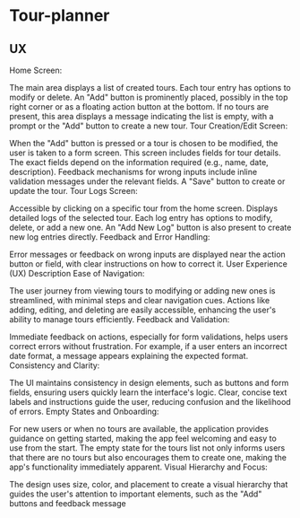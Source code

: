 ﻿# Tour-planner
## UX
Home Screen:

The main area displays a list of created tours. Each tour entry has options to modify or delete.
An "Add" button is prominently placed, possibly in the top right corner or as a floating action button at the bottom.
If no tours are present, this area displays a message indicating the list is empty, with a prompt or the "Add" button to create a new tour.
Tour Creation/Edit Screen:

When the "Add" button is pressed or a tour is chosen to be modified, the user is taken to a form screen.
This screen includes fields for tour details. The exact fields depend on the information required (e.g., name, date, description).
Feedback mechanisms for wrong inputs include inline validation messages under the relevant fields.
A "Save" button to create or update the tour.
Tour Logs Screen:

Accessible by clicking on a specific tour from the home screen.
Displays detailed logs of the selected tour.
Each log entry has options to modify, delete, or add a new one.
An "Add New Log" button is also present to create new log entries directly.
Feedback and Error Handling:

Error messages or feedback on wrong inputs are displayed near the action button or field, with clear instructions on how to correct it.
User Experience (UX) Description
Ease of Navigation:

The user journey from viewing tours to modifying or adding new ones is streamlined, with minimal steps and clear navigation cues.
Actions like adding, editing, and deleting are easily accessible, enhancing the user's ability to manage tours efficiently.
Feedback and Validation:

Immediate feedback on actions, especially for form validations, helps users correct errors without frustration. For example, if a user enters an incorrect date format, a message appears explaining the expected format.
Consistency and Clarity:

The UI maintains consistency in design elements, such as buttons and form fields, ensuring users quickly learn the interface's logic.
Clear, concise text labels and instructions guide the user, reducing confusion and the likelihood of errors.
Empty States and Onboarding:

For new users or when no tours are available, the application provides guidance on getting started, making the app feel welcoming and easy to use from the start.
The empty state for the tours list not only informs users that there are no tours but also encourages them to create one, making the app's functionality immediately apparent.
Visual Hierarchy and Focus:

The design uses size, color, and placement to create a visual hierarchy that guides the user's attention to important elements, such as the "Add" buttons and feedback message
